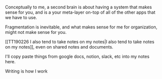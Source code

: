 Conceptually to me, a second brain is about having a system that makes sense for you, and is a your meta-layer on-top of all of the other apps that we have to use. 

Fragmentation is inevitable, and what makes sense for me for organization, might not make sense for you.

[[TT190226 I also tend to take notes on my notes|I also tend to take notes on my notes]],  even on shared notes and documents. 

I'll copy paste things from google docs, notion, slack, etc into my notes here. 

Writing is how I work 
